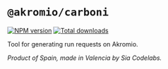 # `@akromio/carboni`

[![NPM version](https://img.shields.io/npm/v/@akromio/carboni.svg)](https://npmjs.org/package/@akromio/carboni)
[![Total downloads](https://img.shields.io/npm/dt/@akromio/carboni.svg)](https://npmjs.org/package/@akromio/carboni)

Tool for generating run requests on Akromio.

*Product of Spain, made in Valencia by Sia Codelabs.*
